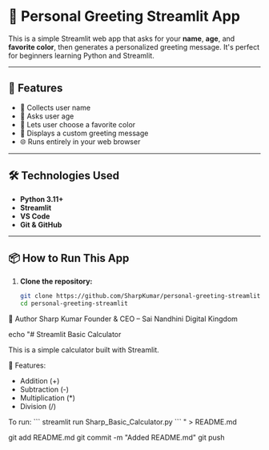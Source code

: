 # 🎉 Personal Greeting Streamlit App

This is a simple Streamlit web app that asks for your **name**, **age**, and **favorite color**, then generates a personalized greeting message. It's perfect for beginners learning Python and Streamlit.

---

## 🚀 Features

- 👤 Collects user name
- 🔢 Asks user age
- 🎨 Lets user choose a favorite color
- 💬 Displays a custom greeting message
- 🌐 Runs entirely in your web browser

---

## 🛠️ Technologies Used

- **Python 3.11+**
- **Streamlit**
- **VS Code**
- **Git & GitHub**

---

## 📦 How to Run This App

1. **Clone the repository:**
   ```bash
   git clone https://github.com/SharpKumar/personal-greeting-streamlit.git
   cd personal-greeting-streamlit

   
🙌 Author
Sharp Kumar
Founder & CEO – Sai Nandhini Digital Kingdom

echo "# Streamlit Basic Calculator

This is a simple calculator built with Streamlit.

🧮 Features:
- Addition (+)
- Subtraction (-)
- Multiplication (*)
- Division (/)

To run:
\`\`\`
streamlit run Sharp_Basic_Calculator.py
\`\`\`
" > README.md

git add README.md
git commit -m "Added README.md"
git push
